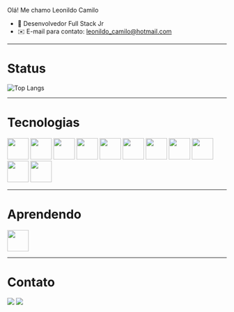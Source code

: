 Olá! Me chamo Leonildo Camilo 

- 🌱 Desenvolvedor Full Stack Jr
- ✉️ E-mail para contato: leonildo_camilo@hotmail.com

<hr/>

# Status

![Top Langs](https://github-readme-stats.vercel.app/api/top-langs/?username=flexyus1&layout=compact)

<hr/>

# Tecnologias

<div>
<img width = "49" src="https://cdn.jsdelivr.net/gh/devicons/devicon/icons/html5/html5-original.svg" />
<img width = "49" src="https://cdn.jsdelivr.net/gh/devicons/devicon/icons/css3/css3-original.svg" />
<img width = "49" src="https://cdn.jsdelivr.net/gh/devicons/devicon/icons/sass/sass-original.svg" />
<img width = "49" src="https://cdn.jsdelivr.net/gh/devicons/devicon/icons/bootstrap/bootstrap-original.svg" />
<img width = "49" src="https://cdn.jsdelivr.net/gh/devicons/devicon/icons/javascript/javascript-original.svg" />
<img width = "49" src="https://cdn.jsdelivr.net/gh/devicons/devicon/icons/react/react-original.svg" />
<img width = "49" src="https://cdn.jsdelivr.net/gh/devicons/devicon/icons/nodejs/nodejs-original.svg"/>
<img width = "49" src="https://cdn.jsdelivr.net/gh/devicons/devicon/icons/express/express-original.svg" />
<img width = "49" src="https://cdn.jsdelivr.net/gh/devicons/devicon/icons/handlebars/handlebars-original.svg" />
<img width = "49" src="https://cdn.jsdelivr.net/gh/devicons/devicon/icons/sequelize/sequelize-original.svg" />
<img width = "49" src="https://cdn.jsdelivr.net/gh/devicons/devicon/icons/mysql/mysql-original.svg" />


     
</div>

<hr/>

# Aprendendo
<div>


<img width = "49" src="https://cdn.jsdelivr.net/gh/devicons/devicon/icons/electron/electron-original.svg" />
          




</div>
          

<hr/>

# Contato

<div> 
  <a href="https://www.linkedin.com/in/leonildo-camilo-78267b226/" target="_blank"><img src=https://img.shields.io/badge/LinkedIn-0077B5?style=for-the-badge&logo=linkedin&logoColor=white target="_blank"></a>
  <a href="https://www.instagram.com/leozinho_jjr/" target="_blank"><img src=https://img.shields.io/badge/Instagram-E4405F?style=for-the-badge&logo=instagram&logoColor=white target="_blank"></a>
</div>
